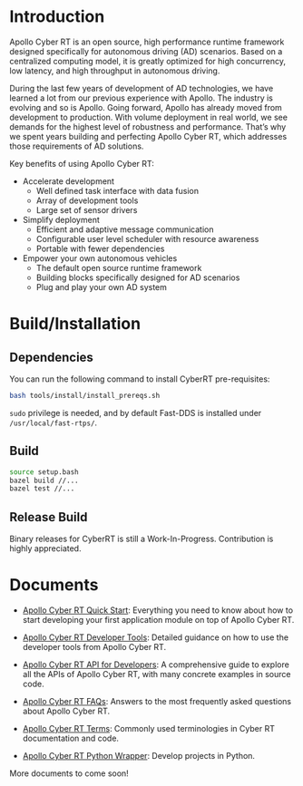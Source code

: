 # Introduction

Apollo Cyber RT is an open source, high performance runtime framework designed
specifically for autonomous driving (AD) scenarios. Based on a centralized
computing model, it is greatly optimized for high concurrency, low latency, and
high throughput in autonomous driving.

During the last few years of development of AD technologies, we have learned a
lot from our previous experience with Apollo. The industry is evolving and so is
Apollo. Going forward, Apollo has already moved from development to production.
With volume deployment in real world, we see demands for the highest level of
robustness and performance. That’s why we spent years building and perfecting
Apollo Cyber RT, which addresses those requirements of AD solutions.

Key benefits of using Apollo Cyber RT:

- Accelerate development
  - Well defined task interface with data fusion
  - Array of development tools
  - Large set of sensor drivers
- Simplify deployment
  - Efficient and adaptive message communication
  - Configurable user level scheduler with resource awareness
  - Portable with fewer dependencies
- Empower your own autonomous vehicles
  - The default open source runtime framework
  - Building blocks specifically designed for AD scenarios
  - Plug and play your own AD system

# Build/Installation

## Dependencies

You can run the following command to install CyberRT pre-requisites:

```bash
bash tools/install/install_prereqs.sh
```

`sudo` privilege is needed, and by default Fast-DDS is installed under
`/usr/local/fast-rtps/`.

## Build

```bash
source setup.bash
bazel build //...
bazel test //...
```

## Release Build

Binary releases for CyberRT is still a Work-In-Progress. Contribution is highly
appreciated.

# Documents

- [Apollo Cyber RT Quick Start](https://github.com/ApolloAuto/apollo/tree/master/docs/cyber/CyberRT_Quick_Start.md):
  Everything you need to know about how to start developing your first
  application module on top of Apollo Cyber RT.

- [Apollo Cyber RT Developer Tools](https://github.com/ApolloAuto/apollo/tree/master/docs/cyber/CyberRT_Developer_Tools.md):
  Detailed guidance on how to use the developer tools from Apollo Cyber RT.

- [Apollo Cyber RT API for Developers](https://github.com/ApolloAuto/apollo/tree/master/docs/cyber/CyberRT_API_for_Developers.md):
  A comprehensive guide to explore all the APIs of Apollo Cyber RT, with many
  concrete examples in source code.

- [Apollo Cyber RT FAQs](https://github.com/ApolloAuto/apollo/tree/master/docs/cyber/CyberRT_FAQs.md):
  Answers to the most frequently asked questions about Apollo Cyber RT.

- [Apollo Cyber RT Terms](https://github.com/ApolloAuto/apollo/tree/master/docs/cyber/CyberRT_Terms.md):
  Commonly used terminologies in Cyber RT documentation and code.

- [Apollo Cyber RT Python Wrapper](python/README.md): Develop projects in
  Python.

More documents to come soon!
